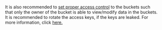 
It is also recommended to [set proper access control](http://docs.aws.amazon.com/AmazonS3/latest/dev/acl-overview.html)
to the buckets such that only the owner of the bucket is able to view/modify data in the buckets.
It is recommended to rotate the access keys, if the keys are leaked. For more information,
click [here.](http://docs.aws.amazon.com/config/latest/developerguide/s3-bucket-policy.html)
